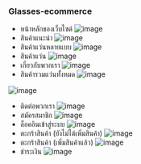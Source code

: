### **Glasses-ecommerce**
- หน้าหลักของเว็บไซต์
![image](https://user-images.githubusercontent.com/32282316/188308477-12da6332-8f85-4046-a6f6-1f88b526237e.png)
- สินค้าแนะนำ
![image](https://user-images.githubusercontent.com/32282316/188308497-2607d9c8-f13e-4744-beb9-87bb3402c863.png)
- สินค้าแว่นหลายแบบ
![image](https://user-images.githubusercontent.com/32282316/188308509-aac9f8dd-6000-416b-8b23-006d75c3417e.png)
- สินค้าแว่น
![image](https://user-images.githubusercontent.com/32282316/188308521-5698b2f7-1422-4437-917a-a511c10b84fd.png)
- เกี่ยวกับพวกเรา
![image](https://user-images.githubusercontent.com/32282316/188308555-b052caf0-3f1d-4e47-8925-06332b8e6f8e.png)
- สินค้ารวมแว่นทั้งหมด
![image](https://user-images.githubusercontent.com/32282316/188308584-665ddbac-aeef-4aae-be1a-24d3865d7866.png)

![image](https://user-images.githubusercontent.com/32282316/188308606-4a953c57-161e-47ae-89f7-f0e08d5eeb16.png)

- ติดต่อพวกเรา
![image](https://user-images.githubusercontent.com/32282316/188308596-4012c7e0-0eef-4233-8781-f929cf7b4712.png)
- สมัครสมาชิก
![image](https://user-images.githubusercontent.com/32282316/188308664-b13d4279-974d-4bdb-94a8-e4a7c79ee65e.png)
- ล็อคอินเข้าสู่ระบบ
![image](https://user-images.githubusercontent.com/32282316/188308654-3997c555-9c3a-46e0-ac33-b99d14f9d14a.png)
- ตะกร้าสินค้า (ยังไม่ได้เพิ่มสินค้า)
![image](https://user-images.githubusercontent.com/32282316/188308630-11d285fb-a30a-4736-814c-e7b2a03a0705.png)
- ตะกร้าสินค้า (เพิ่มสินค้าแล้ว)
![image](https://user-images.githubusercontent.com/32282316/188308621-e451375e-b73c-4e41-adec-c7dc555d9fa1.png)
- ชำระเงิน
![image](https://user-images.githubusercontent.com/32282316/188308641-99cdc618-c8d3-408f-bac2-0f7333e97225.png)
